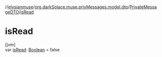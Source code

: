 //[elysianmuse](../../../index.md)/[org.darkSolace.muse.privMessages.model.dto](../index.md)/[PrivateMessageDTO](index.md)/[isRead](is-read.md)

# isRead

[jvm]\
var [isRead](is-read.md): [Boolean](https://kotlinlang.org/api/latest/jvm/stdlib/kotlin/-boolean/index.html) = false
